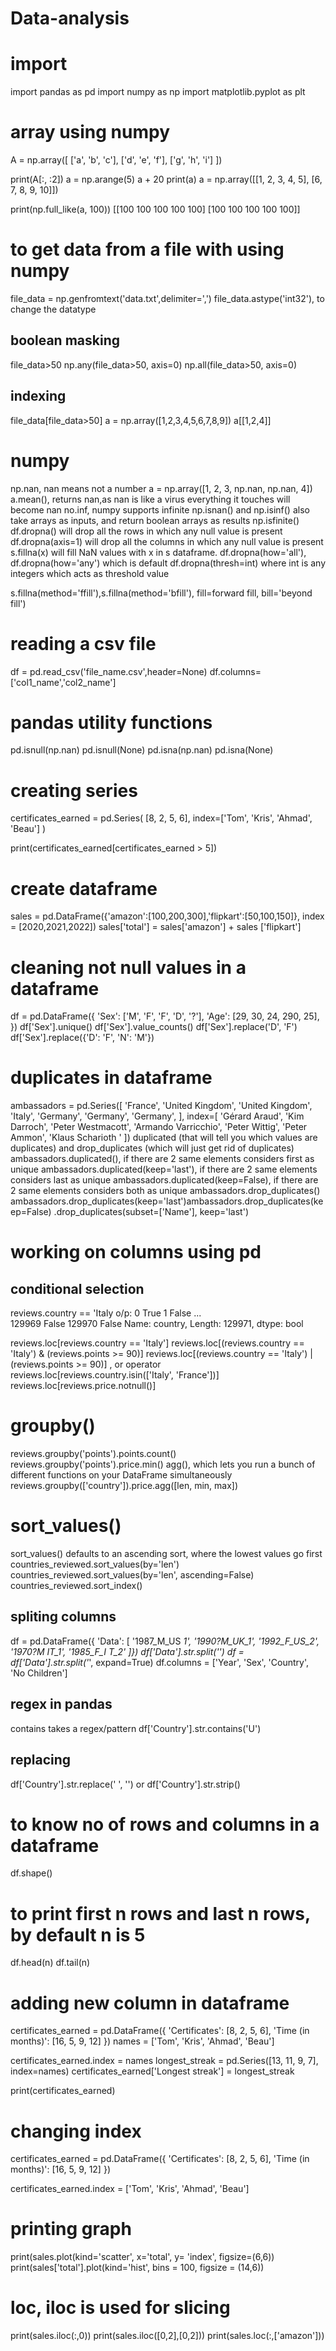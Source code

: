 # Data-analysis
# import
import pandas as pd
import numpy as np
import matplotlib.pyplot as plt

# array using numpy
A = np.array([
    ['a', 'b', 'c'],
    ['d', 'e', 'f'],
    ['g', 'h', 'i']
])

print(A[:, :2])
a = np.arange(5)
a + 20
print(a)
a = np.array([[1, 2, 3, 4, 5], [6, 7, 8, 9, 10]])

print(np.full_like(a, 100))
[[100 100 100 100 100]
[100 100 100 100 100]]
# to get data from a file with using numpy
file_data = np.genfromtext('data.txt',delimiter=',')
file_data.astype('int32'), to change the datatype
## boolean masking
file_data>50
np.any(file_data>50, axis=0)
np.all(file_data>50, axis=0)
## indexing 
file_data[file_data>50]
a = np.array([1,2,3,4,5,6,7,8,9])
a[[1,2,4]]

# numpy
np.nan, nan means not a number
a = np.array([1, 2, 3, np.nan, np.nan, 4])
a.mean(), returns nan,as nan is like a virus everything it touches will become nan
no.inf, numpy supports infinite
np.isnan() and np.isinf() also take arrays as inputs, and return boolean arrays as results
np.isfinite()
df.dropna() will drop all the rows in which any null value is present
df.dropna(axis=1) will drop all the columns in which any null value is present
s.fillna(x) will fill NaN values with x in s dataframe.
df.dropna(how='all'), df.dropna(how='any') which is default
df.dropna(thresh=int) where int is any integers which acts as threshold value

s.fillna(method='ffill'),s.fillna(method='bfill'), fill=forward fill, bill='beyond fill')
# reading a csv file
df = pd.read_csv('file_name.csv',header=None)
df.columns=['col1_name','col2_name']
# pandas utility functions 
pd.isnull(np.nan)
pd.isnull(None)
pd.isna(np.nan)
pd.isna(None)
# creating series
certificates_earned = pd.Series(
    [8, 2, 5, 6],
    index=['Tom', 'Kris', 'Ahmad', 'Beau']
)

print(certificates_earned[certificates_earned > 5])
# create dataframe
sales = pd.DataFrame({'amazon':[100,200,300],'flipkart':[50,100,150]}, index = [2020,2021,2022])
sales['total'] = sales['amazon'] + sales ['flipkart']
# cleaning not null values in a dataframe
df = pd.DataFrame({
    'Sex': ['M', 'F', 'F', 'D', '?'],
    'Age': [29, 30, 24, 290, 25],
})
df['Sex'].unique()
df['Sex'].value_counts()
df['Sex'].replace('D', 'F')
df['Sex'].replace({'D': 'F', 'N': 'M'})
# duplicates in dataframe
ambassadors = pd.Series([
    'France',
    'United Kingdom',
    'United Kingdom',
    'Italy',
    'Germany',
    'Germany',
    'Germany',
], index=[
    'Gérard Araud',
    'Kim Darroch',
    'Peter Westmacott',
    'Armando Varricchio',
    'Peter Wittig',
    'Peter Ammon',
    'Klaus Scharioth '
])
duplicated (that will tell you which values are duplicates) and drop_duplicates (which will just get rid of duplicates)
ambassadors.duplicated(), if there are 2 same elements considers first as unique
ambassadors.duplicated(keep='last'), if there are 2 same elements considers last as unique
ambassadors.duplicated(keep=False), if there are 2 same elements considers both as unique
ambassadors.drop_duplicates()
ambassadors.drop_duplicates(keep='last')ambassadors.drop_duplicates(keep=False)
.drop_duplicates(subset=['Name'], keep='last')
# working on columns using pd
## conditional selection 
reviews.country == 'Italy
o/p:
0          True
1         False
          ...  
129969    False
129970    False
Name: country, Length: 129971, dtype: bool

reviews.loc[reviews.country == 'Italy']
reviews.loc[(reviews.country == 'Italy') & (reviews.points >= 90)]
reviews.loc[(reviews.country == 'Italy') | (reviews.points >= 90)] , or operator
reviews.loc[reviews.country.isin(['Italy', 'France'])]
reviews.loc[reviews.price.notnull()]
# groupby() 
reviews.groupby('points').points.count()
reviews.groupby('points').price.min()
agg(), which lets you run a bunch of different functions on your DataFrame simultaneously
reviews.groupby(['country']).price.agg([len, min, max])
# sort_values()
sort_values() defaults to an ascending sort, where the lowest values go first
countries_reviewed.sort_values(by='len')
countries_reviewed.sort_values(by='len', ascending=False)
countries_reviewed.sort_index()
## spliting columns 
df = pd.DataFrame({
    'Data': [
        '1987_M_US _1',
        '1990?_M_UK_1',
        '1992_F_US_2',
        '1970?_M_   IT_1',
        '1985_F_I  T_2'
]})
df['Data'].str.split('_')
df = df['Data'].str.split('_', expand=True)
df.columns = ['Year', 'Sex', 'Country', 'No Children']
## regex in pandas
contains takes a regex/pattern
df['Country'].str.contains('U')
## replacing
df['Country'].str.replace(' ', '')
or
df['Country'].str.strip()
# to know no of rows and columns in a dataframe
df.shape()
# to print first n rows and last n rows, by default n is 5
df.head(n)
df.tail(n)
# adding new column in dataframe
certificates_earned = pd.DataFrame({
    'Certificates': [8, 2, 5, 6],
    'Time (in months)': [16, 5, 9, 12]
})
names = ['Tom', 'Kris', 'Ahmad', 'Beau']

certificates_earned.index = names
longest_streak = pd.Series([13, 11, 9, 7], index=names)
certificates_earned['Longest streak'] = longest_streak

print(certificates_earned)

# changing index
certificates_earned = pd.DataFrame({
    'Certificates': [8, 2, 5, 6],
    'Time (in months)': [16, 5, 9, 12]
})

certificates_earned.index = ['Tom', 'Kris', 'Ahmad', 'Beau']
# printing graph
print(sales.plot(kind='scatter', x='total', y= 'index', figsize=(6,6))
print(sales['total'].plot(kind='hist', bins = 100, figsize = (14,6))
# loc, iloc is used for slicing 
print(sales.iloc(:,0))
print(sales.iloc([0,2],[0,2]))
print(sales.loc(:,['amazon']))




